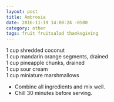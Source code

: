 ```yaml
---
layout: post
title: Ambrosia
date: 2016-11-19 14:00:24 -0500
category: other
tags: fruit fruitsalad thanksgiving
---
```

1 cup shredded coconut  
1 cup mandarin orange segments, drained  
1 cup pineapple chunks, drained  
1 cup sour cream  
1 cup miniature marshmallows  
<ul>
 	<li>Combine all ingredients and mix well.</li>
 	<li>Chill 30 minutes before serving.</li>
</ul>
